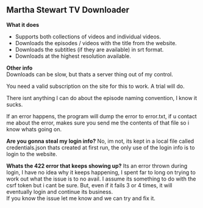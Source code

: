 ## Martha Stewart TV Downloader

**What it does**
- Supports both collections of videos and individual videos.
- Downloads the episodes / videos with the title from the website.
- Downloads the subtitles (if they are available) in srt format.
- Downloads at the highest resolution available. 


**Other info**  
Downloads can be slow, but thats a server thing out of my control.

You need a valid subscription on the site for this to work. A trial will do.

There isnt anything I can do about the episode naming convention, I know it sucks.

If an error happens, the program will dump the error to error.txt, if u contact me about the error, makes sure you send me the contents of that file so i know whats going on. 

**Are you gonna steal my login info?** 
No, im not, its kept in a local file called credentials.json thats created at first run, the only use of the login info is to login to the website.

**Whats the 422 error that keeps showing up?**
Its an error thrown during login, I have no idea why it keeps happening, I spent far to long on trying to work out what the issue is to no avail.  I assume its something to do with the csrf token but i cant be sure.  But, even if it fails 3 or 4 times, it will eventually login and continue its business.  
If you know the issue let me know and we can try and fix it. 